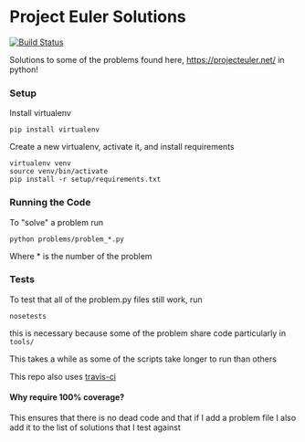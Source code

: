 Project Euler Solutions
=============

[![Build Status](https://travis-ci.org/zconnelly13/project_euler.svg?branch=master)](https://travis-ci.org/zconnelly13/project_euler)

Solutions to some of the problems found here, https://projecteuler.net/ in python!

### Setup

Install virtualenv

```
pip install virtualenv
```

Create a new virtualenv, activate it, and install requirements

```
virtualenv venv
source venv/bin/activate
pip install -r setup/requirements.txt
```

### Running the Code

To "solve" a problem run

```
python problems/problem_*.py
```

Where * is the number of the problem

### Tests

To test that all of the problem.py files still work, run

```
nosetests
```

this is necessary because some of the problem share code
particularly in `tools/`

This takes a while as some of the scripts take longer to run than others

This repo also uses [travis-ci](https://travis-ci.org/zconnelly13/project_euler/builds)

#### Why require 100% coverage?

This ensures that there is no dead code and that if I add a problem file I also add it to the list of solutions that I test against
